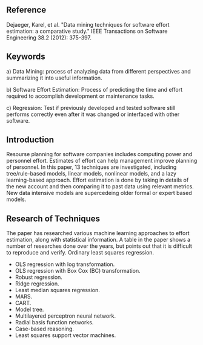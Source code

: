 ## Reference
Dejaeger, Karel, et al. "Data mining techniques for software effort estimation: a comparative study." IEEE Transactions on Software Engineering 38.2 (2012): 375-397.

## Keywords
a) Data Mining: process of analyzing data from different perspectives and summarizing it into useful information.

b) Software Effort Estimation: Process of predicting the time and effort required to accomplish development or maintenance tasks.

c) Regression: Test if previously developed and tested software still performs correctly even after it was changed or interfaced with other software. 

## Introduction
Resourse planning for software companies includes computing power and personnel effort. Estimates of effort can help management improve planning of personnel. In this paper, 13 techniques are investigated, including tree/rule-based models, linear models, nonlinear models, and a lazy learning-based approach. Effort estimation is done by taking in details of the new account and then comparing it to past data using relevant metrics. New data intensive models are supercedeing older formal or expert based models. 

## Research of Techniques
The paper has researched various machine learning approaches to effort estimation, along with statistical information. A table in the paper shows a number of researches done over the years, but points out that it is difficult to reproduce and verify.
Ordinary least squares regression.
- OLS regression with log transformation.
- OLS regression with Box Cox (BC) transformation.
- Robust regression.
- Ridge regression.
- Least median squares regression.
- MARS.
- CART.
- Model tree.
- Multilayered perceptron neural network.
- Radial basis function networks.
- Case-based reasoning.
- Least squares support vector machines.
